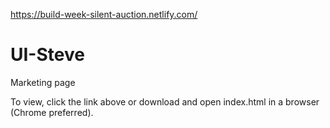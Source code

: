 https://build-week-silent-auction.netlify.com/

# UI-Steve
Marketing page


To view, click the link above or download and open index.html in a browser (Chrome preferred).
